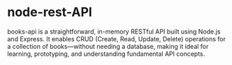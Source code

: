 # node-rest-API
books-api is a straightforward, in-memory RESTful API built using Node.js and Express. It enables CRUD (Create, Read, Update, Delete) operations for a collection of books—without needing a database, making it ideal for learning, prototyping, and understanding fundamental API concepts.
